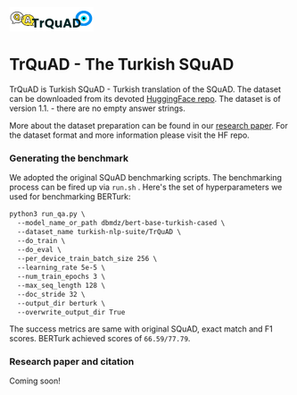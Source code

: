 <img src="https://raw.githubusercontent.com/turkish-nlp-suite/.github/main/profile/trquadlogo.png"  width="30%" height="30%">


# TrQuAD - The Turkish SQuAD

TrQuAD is Turkish SQuAD - Turkish translation of the SQuAD. The dataset can be downloaded from its devoted [HuggingFace repo](https://huggingface.co/datasets/turkish-nlp-suite/TrQuAD).
The dataset is of version 1.1. - there are no empty answer strings. 

More about the dataset preparation can be found in our [research paper](). For the dataset format and more information please visit the HF repo.

### Generating the benchmark

We adopted the original SQuAD benchmarking scripts. The benchmarking process can be fired up via `run.sh` . Here's the set of hyperparameters we used for benchmarking BERTurk:



```
python3 run_qa.py \
  --model_name_or_path dbmdz/bert-base-turkish-cased \
  --dataset_name turkish-nlp-suite/TrQuAD \
  --do_train \
  --do_eval \
  --per_device_train_batch_size 256 \
  --learning_rate 5e-5 \
  --num_train_epochs 3 \
  --max_seq_length 128 \
  --doc_stride 32 \
  --output_dir berturk \
  --overwrite_output_dir True
```

The success metrics are same with original SQuAD, exact match and F1 scores. BERTurk achieved scores of `66.59/77.79`.

### Research paper and citation

Coming soon!

